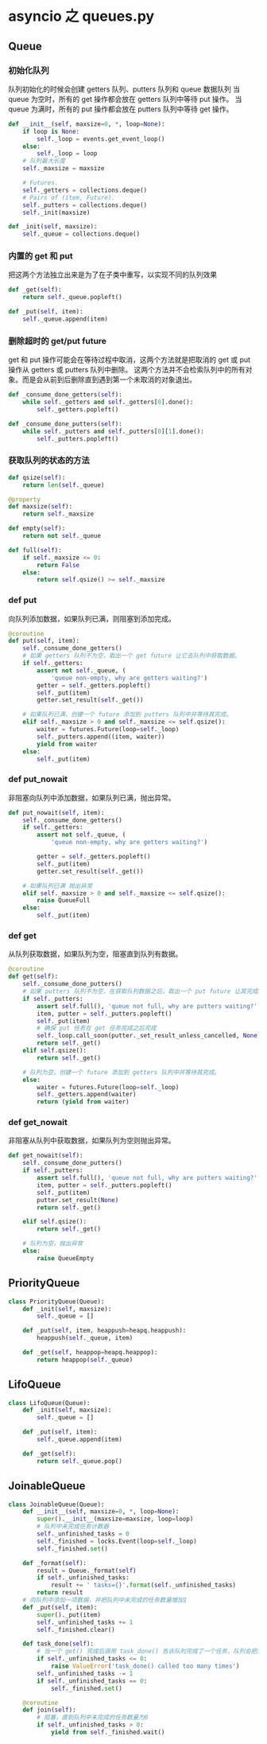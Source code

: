 # asyncio 之 queues.py
## Queue
### 初始化队列
队列初始化的时候会创建 getters 队列、putters 队列和 queue 数据队列
当 queue 为空时，所有的 get 操作都会放在 getters 队列中等待 put 操作。
当 queue 为满时，所有的 put 操作都会放在 putters 队列中等待 get 操作。
```python
def __init__(self, maxsize=0, *, loop=None):
	if loop is None:
		self._loop = events.get_event_loop()
	else:
		self._loop = loop
	# 队列最大长度
	self._maxsize = maxsize

	# Futures.
	self._getters = collections.deque()
	# Pairs of (item, Future).
	self._putters = collections.deque()
	self._init(maxsize)

def _init(self, maxsize):
	self._queue = collections.deque()
```
### 内置的 get 和 put
把这两个方法独立出来是为了在子类中重写，以实现不同的队列效果
```python
def _get(self):
	return self._queue.popleft()

def _put(self, item):
	self._queue.append(item)
```
### 删除超时的 get/put future
get 和 put 操作可能会在等待过程中取消，这两个方法就是把取消的 get 或 put 操作从 getters 或 putters 队列中删除。
这两个方法并不会检索队列中的所有对象。而是会从前到后删除直到遇到第一个未取消的对象退出。
```python
def _consume_done_getters(self):
	while self._getters and self._getters[0].done():
		self._getters.popleft()

def _consume_done_putters(self):
	while self._putters and self._putters[0][1].done():
		self._putters.popleft()
```
### 获取队列的状态的方法
```python
def qsize(self):
	return len(self._queue)

@property
def maxsize(self):
	return self._maxsize

def empty(self):
	return not self._queue

def full(self):
	if self._maxsize <= 0:
		return False
	else:
		return self.qsize() >= self._maxsize
```
### def put
向队列添加数据，如果队列已满，则阻塞到添加完成。
```python
@coroutine
def put(self, item):
	self._consume_done_getters()
	# 如果 getters 队列不为空，取出一个 get future 让它去队列中获取数据。
	if self._getters:
		assert not self._queue, (
			'queue non-empty, why are getters waiting?')
		getter = self._getters.popleft()
		self._put(item)
		getter.set_result(self._get())

	# 如果队列已满，创建一个 future 添加到 putters 队列中并等待其完成。
	elif self._maxsize > 0 and self._maxsize <= self.qsize():
		waiter = futures.Future(loop=self._loop)
		self._putters.append((item, waiter))
		yield from waiter
	else:
		self._put(item)
```
### def put_nowait
非阻塞向队列中添加数据，如果队列已满，抛出异常。
```python
def put_nowait(self, item):
	self._consume_done_getters()
	if self._getters:
		assert not self._queue, (
			'queue non-empty, why are getters waiting?')

		getter = self._getters.popleft()
		self._put(item)
		getter.set_result(self._get())

	# 如果队列已满 抛出异常
	elif self._maxsize > 0 and self._maxsize <= self.qsize():
		raise QueueFull
	else:
		self._put(item)
```
### def get
从队列获取数据，如果队列为空，阻塞直到队列有数据。
```python
@coroutine
def get(self):
	self._consume_done_putters()
	# 如果 putters 队列不为空，在获取队列数据之后，取出一个 put future 让其完成。
	if self._putters:
		assert self.full(), 'queue not full, why are putters waiting?'
		item, putter = self._putters.popleft()
		self._put(item)
		# 确保 put 任务在 get 任务完成之后完成
		self._loop.call_soon(putter._set_result_unless_cancelled, None)
		return self._get()
	elif self.qsize():
		return self._get()

	# 队列为空，创建一个 future 添加到 getters 队列中并等待其完成。
	else:
		waiter = futures.Future(loop=self._loop)
		self._getters.append(waiter)
		return (yield from waiter)
```
### def get_nowait
非阻塞从队列中获取数据，如果队列为空则抛出异常。
```python
def get_nowait(self):
	self._consume_done_putters()
	if self._putters:
		assert self.full(), 'queue not full, why are putters waiting?'
		item, putter = self._putters.popleft()
		self._put(item)
		putter.set_result(None)
		return self._get()

	elif self.qsize():
		return self._get()

	# 队列为空，抛出异常
	else:
		raise QueueEmpty
```
## PriorityQueue
```python
class PriorityQueue(Queue):
    def _init(self, maxsize):
        self._queue = []

    def _put(self, item, heappush=heapq.heappush):
        heappush(self._queue, item)

    def _get(self, heappop=heapq.heappop):
        return heappop(self._queue)
```
## LifoQueue
```python
class LifoQueue(Queue):
    def _init(self, maxsize):
        self._queue = []

    def _put(self, item):
        self._queue.append(item)

    def _get(self):
        return self._queue.pop()
```
## JoinableQueue
```python
class JoinableQueue(Queue):
    def __init__(self, maxsize=0, *, loop=None):
        super().__init__(maxsize=maxsize, loop=loop)
		# 队列中未完成任务计数器
        self._unfinished_tasks = 0
        self._finished = locks.Event(loop=self._loop)
        self._finished.set()

    def _format(self):
        result = Queue._format(self)
        if self._unfinished_tasks:
            result += ' tasks={}'.format(self._unfinished_tasks)
        return result
	# 向队列中添加一项数据，并把队列中未完成的任务数量增加1
    def _put(self, item):
        super()._put(item)
        self._unfinished_tasks += 1
        self._finished.clear()

    def task_done(self):
        # 当一个 get() 完成后调用 task_done() 告诉队列完成了一个任务，队列会把未完成的任务数量减一，当队列中未完成的数量为0时，解除调用 join() 任务的阻塞
        if self._unfinished_tasks <= 0:
            raise ValueError('task_done() called too many times')
        self._unfinished_tasks -= 1
        if self._unfinished_tasks == 0:
            self._finished.set()

    @coroutine
    def join(self):
        # 阻塞，直到队列中未完成的任务数量为0
        if self._unfinished_tasks > 0:
            yield from self._finished.wait()
```